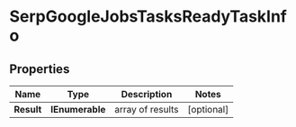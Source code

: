 # SerpGoogleJobsTasksReadyTaskInfo


## Properties

| Name | Type | Description | Notes |
|------------ | ------------- | ------------- | -------------|
**Result** | **IEnumerable<SerpGoogleJobsTasksReadyResultInfo>** | array of results |[optional]|